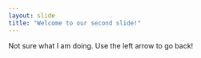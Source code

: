 ```yaml
---
layout: slide
title: "Welcome to our second slide!"
---
```

Not sure what I am doing.
Use the left arrow to go back!
